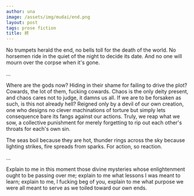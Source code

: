 ```yaml
---
author: una
image: /assets/img/mudai/end.png
layout: post
tags: prose fiction
title: 終
---
```


No trumpets herald the end, no bells toll for the death of the world. No horsemen ride in the quiet of the night to decide its date. And no one will mourn over the corpse when it's gone.

...

Where are the gods now? Hiding in their shame for failing to drive the plot? Cowards, the lot of them, fucking cowards. Chaos is the only deity present, and chaos cares not to judge, it damns us all. If we are to be forsaken as such, is this not already hell? Reigned only by a devil of our own creation, one who designs no clever machinations of torture but simply lets consequence bare its fangs against our actions. Truly, we reap what we sow, a collective punishment for merely forgetting to rip out each other's throats for each's own sin.

The seas boil because they are hot, thunder rings across the sky because lighting strikes, fire spreads from sparks. For action, so reaction.

...

Explain to me in this moment those divine mysteries whose enlightenment ought to be passing over me; explain to me what lessons I was meant to learn; explain to me, I fucking beg of you, explain to me what purpose we were all meant to serve as we toiled toward our own ends.
